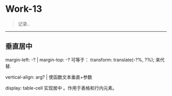 # Work-13

> 记录..

---

## 垂直居中

margin-left: -? | margin-top: -? 可等于： transform: translate(-?%, ?%); 来代替.

vertical-align: arg? | 使函数文本垂直+参数

display: table-cell 实现居中 。作用于表格和行内元素。




